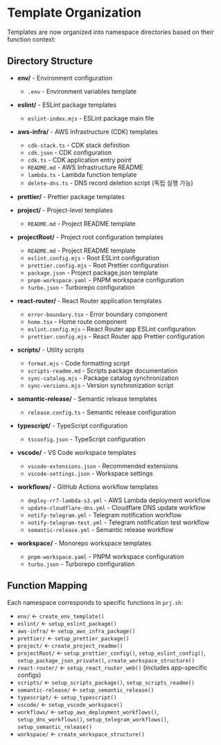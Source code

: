 # Template Organization

Templates are now organized into namespace directories based on their function context:

## Directory Structure

- **env/** - Environment configuration
  - `.env` - Environment variables template

- **eslint/** - ESLint package templates
  - `eslint-index.mjs` - ESLint package main file

- **aws-infra/** - AWS Infrastructure (CDK) templates
  - `cdk-stack.ts` - CDK stack definition
  - `cdk.json` - CDK configuration
  - `cdk.ts` - CDK application entry point
  - `README.md` - AWS Infrastructure README
  - `lambda.ts` - Lambda function template
  - `delete-dns.ts` - DNS record deletion script (독립 실행 가능)

- **prettier/** - Prettier package templates

- **project/** - Project-level templates
  - `README.md` - Project README template

- **projectRoot/** - Project root configuration templates
  - `README.md` - Project README template
  - `eslint.config.mjs` - Root ESLint configuration
  - `prettier.config.mjs` - Root Prettier configuration
  - `package.json` - Project package.json template
  - `pnpm-workspace.yaml` - PNPM workspace configuration
  - `turbo.json` - Turborepo configuration

- **react-router/** - React Router application templates
  - `error-boundary.tsx` - Error boundary component
  - `home.tsx` - Home route component
  - `eslint.config.mjs` - React Router app ESLint configuration
  - `prettier.config.mjs` - React Router app Prettier configuration

- **scripts/** - Utility scripts
  - `format.mjs` - Code formatting script
  - `scripts-readme.md` - Scripts package documentation
  - `sync-catalog.mjs` - Package catalog synchronization
  - `sync-versions.mjs` - Version synchronization script

- **semantic-release/** - Semantic release templates
  - `release.config.ts` - Semantic release configuration

- **typescript/** - TypeScript configuration
  - `tsconfig.json` - TypeScript configuration

- **vscode/** - VS Code workspace templates
  - `vscode-extensions.json` - Recommended extensions
  - `vscode-settings.json` - Workspace settings

- **workflows/** - GitHub Actions workflow templates
  - `deploy-rr7-lambda-s3.yml` - AWS Lambda deployment workflow
  - `update-cloudflare-dns.yml` - Cloudflare DNS update workflow
  - `notify-telegram.yml` - Telegram notification workflow
  - `notify-telegram-test.yml` - Telegram notification test workflow
  - `semantic-release.yml` - Semantic release workflow

- **workspace/** - Monorepo workspace templates
  - `pnpm-workspace.yaml` - PNPM workspace configuration
  - `turbo.json` - Turborepo configuration

## Function Mapping

Each namespace corresponds to specific functions in `prj.sh`:

- `env/` ← `create_env_template()`
- `eslint/` ← `setup_eslint_package()`
- `aws-infra/` ← `setup_aws_infra_package()`
- `prettier/` ← `setup_prettier_package()`
- `project/` ← `create_project_readme()`
- `projectRoot/` ← `setup_prettier_config()`, `setup_eslint_config()`, `setup_package_json_private()`, `create_workspace_structure()`
- `react-router/` ← `setup_react_router_web()` (includes app-specific configs)
- `scripts/` ← `setup_scripts_package()`, `setup_scripts_readme()`
- `semantic-release/` ← `setup_semantic_release()`
- `typescript/` ← `setup_typescript()`
- `vscode/` ← `setup_vscode_workspace()`
- `workflows/` ← `setup_aws_deployment_workflows()`, `setup_dns_workflows()`, `setup_telegram_workflows()`, `setup_semantic_release()`
- `workspace/` ← `create_workspace_structure()`
